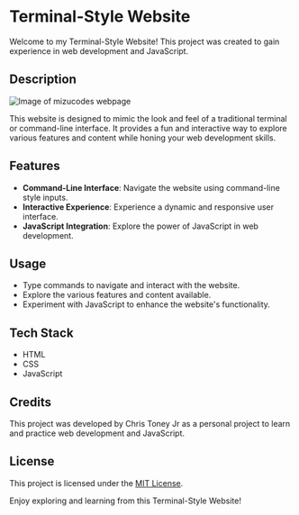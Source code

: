 # Terminal-Style Website

Welcome to my Terminal-Style Website! This project was created to gain experience in web development and JavaScript.


## Description

![Image of mizucodes webpage](https://i.imgur.com/5xnFpuL.png)

This website is designed to mimic the look and feel of a traditional terminal or command-line interface. It provides a fun and interactive way to explore various features and content while honing your web development skills.

## Features

- **Command-Line Interface**: Navigate the website using command-line style inputs.
- **Interactive Experience**: Experience a dynamic and responsive user interface.
- **JavaScript Integration**: Explore the power of JavaScript in web development.

## Usage

- Type commands to navigate and interact with the website.
- Explore the various features and content available.
- Experiment with JavaScript to enhance the website's functionality.

## Tech Stack

- HTML
- CSS
- JavaScript

## Credits

This project was developed by Chris Toney Jr as a personal project to learn and practice web development and JavaScript.

## License

This project is licensed under the [MIT License](LICENSE.md).

Enjoy exploring and learning from this Terminal-Style Website!

